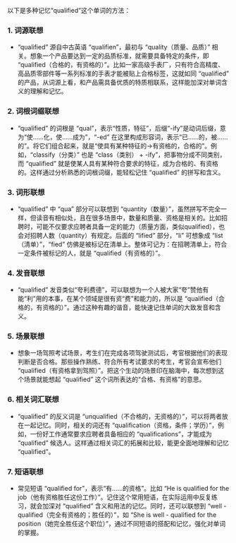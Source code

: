 以下是多种记忆“qualified”这个单词的方法：

### 1. 词源联想
 - “qualified” 源自中古英语 “qualifien”，最初与 “quality（质量、品质）” 相关。想象一个产品要达到一定的品质标准，就需要具备特定的条件，即 “qualified（合格的，有资格的）”。比如一家高级手表厂，只有符合高精度、高品质零部件等一系列标准的手表才能被贴上合格标签，这就如同 “qualified” 的产品，从词源上看，和产品需具备优质的特质相联系，这样能加深对单词含义的理解和记忆。

### 2. 词根词缀联想
 - “qualified” 的词根是 “qual”，表示“性质，特征”，后缀“-ify”是动词后缀，意为“使……化，使……成为”，“-ed” 在这里构成形容词，表示“已……的，被……的”。将它们组合起来，就是“使具有某种特征的→有资格的，合格的”。例如，“classify（分类）” 也是 “class（类别） + -ify”，把事物分成不同类别，而 “qualified” 就是使某人具有某种符合要求的特征，成为合格的、有资格的。这样通过分析熟悉的词根词缀，能轻松记住 “qualified” 的拼写和含义。

### 3. 词形联想
 - “qualified” 中 “qua” 部分可以联想到 “quantity（数量）”，虽然拼写不完全一样，但读音有相似处，且在很多场景中，数量和质量、资格是相关的。比如招聘时，可能不仅要求应聘者具备一定的能力（质量方面，类似qualified），也会对招聘人数（quantity）有规定。后面的 “lified” 部分，“li” 可想象成 “list（清单）”，“fied” 仿佛是被标记在清单上。整体可记为：在招聘清单上，符合一定条件被标记的人，就是 “qualified（有资格的）”。

### 4. 发音联想
 - “qualified” 发音类似“夸利费德”，可以联想为一个人被大家“夸”赞他有能“利”用的本事，在某个领域是很有资“费”和能力的，所以是 “qualified（合格的，有资格的）”。通过这种有趣的谐音，能快速记住单词的大致发音和含义。

### 5. 场景联想
 - 想象一场驾照考试场景，考生们在完成各项驾驶测试后，考官根据他们的表现判断是否合格。那些操作熟练、符合所有考试要求的考生，考官会宣布他们 “qualified（有资格拿到驾照）”。把这个生动的场景印在脑海中，每次想到这个场景就能想起 “qualified” 这个词所表达的“合格、有资格”的意思。

### 6. 相关词汇联想
 - “qualified” 的反义词是 “unqualified（不合格的，无资格的）”，可以将两者放在一起记忆。同时，相关的词还有 “qualification（资格，条件；学历）”，例如，一份好工作通常要求应聘者具备相应的 “qualifications”，才能成为 “qualified” 候选人。这样通过相关词汇的拓展和比较，能更全面地理解和记忆 “qualified”。

### 7. 短语联想
 - 常见短语 “qualified for”，表示“有……的资格”。比如 “He is qualified for the job（他有资格胜任这份工作）”。记住这个常用短语，在实际运用中反复练习，就会加深对 “qualified” 含义和用法的记忆。同时，还可以联想到 “well - qualified（完全有资格的；胜任的）”，如 “She is well - qualified for the position（她完全胜任这个职位）”，通过不同短语的搭配和记忆，强化对单词的掌握。 